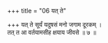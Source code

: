 +++
title = "06 यत् ते"

+++
यत् ते सूर्यं यदुषसं मनो जगाम दूरकम् ।  
तत् त आ वर्तयामसीह क्षयाय जीवसे ॥ ७ ॥